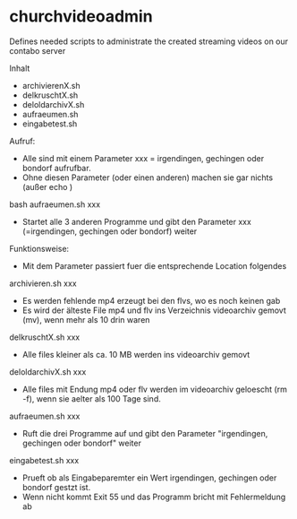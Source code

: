 # churchvideoadmin
Defines needed scripts to administrate the created streaming videos on our contabo server

Inhalt
- archivierenX.sh
- delkruschtX.sh
- deloldarchivX.sh
- aufraeumen.sh
- eingabetest.sh

Aufruf:
- Alle sind mit einem Parameter xxx =  irgendingen,  gechingen oder bondorf aufrufbar.
- Ohne diesen Parameter (oder einen anderen) machen sie gar nichts (außer echo )

bash aufraeumen.sh xxx 
- Startet alle 3 anderen Programme und gibt den Parameter xxx (=irgendingen,  gechingen oder bondorf) weiter

Funktionsweise:
- Mit dem Parameter passiert fuer die entsprechende Location folgendes

archivieren.sh xxx
- Es werden fehlende mp4 erzeugt bei den flvs, wo es noch keinen gab
- Es wird der älteste File mp4 und flv ins Verzeichnis videoarchiv gemovt (mv), wenn mehr als 10 drin waren

delkruschtX.sh xxx
- Alle files kleiner als ca. 10 MB werden ins videoarchiv gemovt 

deloldarchivX.sh xxx
- Alle files mit Endung mp4 oder flv werden im videoarchiv geloescht (rm -f),  wenn sie aelter als 100 Tage sind.

aufraeumen.sh xxx
- Ruft die drei Programme auf und gibt den Parameter "irgendingen,  gechingen oder bondorf" weiter

eingabetest.sh xxx
- Prueft ob als Eingabeparemter ein Wert irgendingen,  gechingen oder bondorf gestzt ist. 
- Wenn nicht kommt Exit 55 und das Programm bricht mit Fehlermeldung ab 

